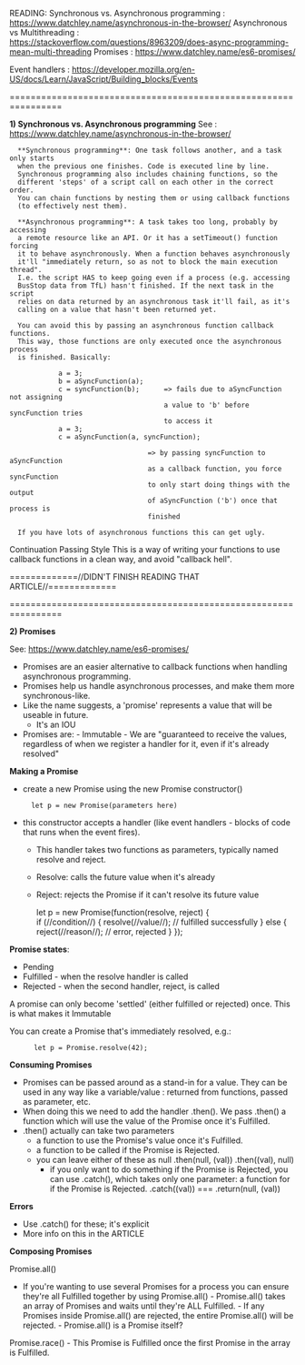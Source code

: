 READING:
Synchronous vs. Asynchronous programming :
            https://www.datchley.name/asynchronous-in-the-browser/
Asynchronous vs Multithreading :      
            https://stackoverflow.com/questions/8963209/does-async-programming-mean-multi-threading
Promises :
          https://www.datchley.name/es6-promises/  

Event handlers :
          https://developer.mozilla.org/en-US/docs/Learn/JavaScript/Building_blocks/Events

================================================================


**1) Synchronous vs. Asynchronous programming**
See : https://www.datchley.name/asynchronous-in-the-browser/

      **Synchronous programming**: One task follows another, and a task only starts
      when the previous one finishes. Code is executed line by line.
      Synchronous programming also includes chaining functions, so the
      different 'steps' of a script call on each other in the correct order.
      You can chain functions by nesting them or using callback functions
      (to effectively nest them).

      **Asynchronous programming**: A task takes too long, probably by accessing
      a remote resource like an API. Or it has a setTimeout() function forcing
      it to behave asynchronously. When a function behaves asynchronously
      it'll "immediately return, so as not to block the main execution thread".
      I.e. the script HAS to keep going even if a process (e.g. accessing
      BusStop data from TfL) hasn't finished. If the next task in the script
      relies on data returned by an asynchronous task it'll fail, as it's
      calling on a value that hasn't been returned yet.

      You can avoid this by passing an asynchronous function callback functions.
      This way, those functions are only executed once the asynchronous process
      is finished. Basically:

                a = 3;
                b = aSyncFunction(a);
                c = syncFunction(b);      => fails due to aSyncFunction not assigning
                                          a value to 'b' before syncFunction tries
                                          to access it
                a = 3;
                c = aSyncFunction(a, syncFunction);

                                      => by passing syncFunction to aSyncFunction
                                      as a callback function, you force syncFunction
                                      to only start doing things with the output
                                      of aSyncFunction ('b') once that process is
                                      finished

      If you have lots of asynchronous functions this can get ugly.

Continuation Passing Style
      This is a way of writing your functions to use callback functions in
      a clean way, and avoid "callback hell".


=============//DIDN'T FINISH READING THAT ARTICLE//=============


================================================================



**2) Promises**

See: https://www.datchley.name/es6-promises/

 - Promises are an easier alternative to callback functions when handling asynchronous programming.
 - Promises help us handle asynchronous processes, and make them more synchronous-like.
 - Like the name suggests, a 'promise' represents a value that will be useable in future.
      - It's an IOU
 - Promises are:
       - Immutable
       - We are "guaranteed to receive the values, regardless of when we register a handler for it, even if it's already resolved"

**Making a Promise**
  - create a new Promise using the new Promise constructor()

          let p = new Promise(parameters here)

  - this constructor accepts a handler (like event handlers - blocks of code that runs when the event fires).
       - This handler takes two functions as parameters, typically named resolve and reject.
       - Resolve: calls the future value when it's already
       - Reject: rejects the Promise if it can't resolve its future value

          let p = new Promise(function(resolve, reject) {  
            if (//condition//) {
              resolve(//value//);  // fulfilled successfully
            } else {
              reject(//reason//);  // error, rejected
            }
          });

**Promise states**:
 - Pending
 - Fulfilled - when the resolve handler is called
 - Rejected - when the second handler, reject, is called

A promise can only become 'settled' (either fulfilled or rejected) once. This is what makes it Immutable

You can create a Promise that's immediately resolved, e.g.:

          let p = Promise.resolve(42);

**Consuming Promises**
  - Promises can be passed around as a stand-in for a value. They can be used in
    any way like a variable/value : returned from functions, passed as parameter,
    etc.
  - When doing this we need to add the handler .then(). We pass .then() a function
    which will use the value of the Promise once it's Fulfilled.
  - .then() actually can take two parameters
       - a function to use the Promise's value once it's Fulfilled.
       - a function to be called if the Promise is Rejected.
       - you can leave either of these as null .then(null, (val)) .then((val), null)
            - if you only want to do something if the Promise is Rejected, you
              can use .catch(), which takes only one parameter: a function
              for if the Promise is Rejected. .catch((val)) === .return(null, (val))

**Errors**
  - Use .catch() for these; it's explicit
  - More info on this in the ARTICLE

**Composing Promises**

Promise.all()
  - If you're wanting to use several Promises for a process you can ensure they're
    all Fulfilled together by using Promise.all()
        - Promise.all() takes an array of Promises and waits until they're ALL Fulfilled.
        - If any Promises inside Promise.all() are rejected, the entire Promise.all() will be rejected.
        - Promise.all() is a Promise itself?

Promise.race()
    - This Promise is Fulfilled once the first Promise in the array is Fulfilled. 
